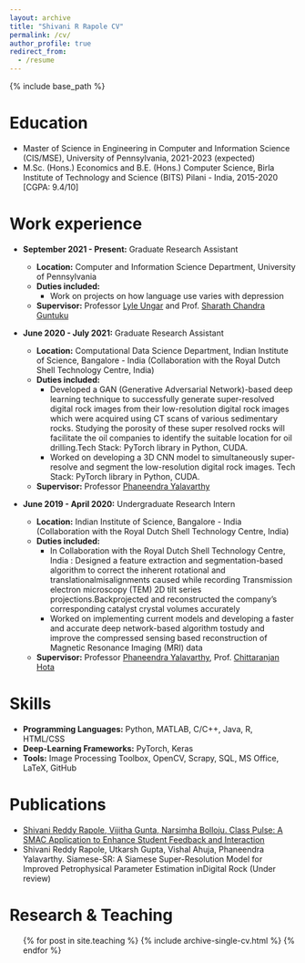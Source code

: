```yaml
---
layout: archive
title: "Shivani R Rapole CV"
permalink: /cv/
author_profile: true
redirect_from:
  - /resume
---
```


{% include base_path %}

Education
======
* Master of Science in Engineering in Computer and Information Science (CIS/MSE), University of Pennsylvania, 2021-2023 (expected)
* M.Sc. (Hons.) Economics and B.E. (Hons.) Computer Science, Birla Institute of Technology and Science (BITS) Pilani - India, 2015-2020 [CGPA: 9.4/10]

Work experience
======

* **September 2021 - Present:** Graduate Research Assistant
  * **Location:** Computer and Information Science Department, University of Pennsylvania
  * **Duties included:** 
       * Work on projects on how language use varies with depression
  * **Supervisor:** Professor [Lyle Ungar](https://www.cis.upenn.edu/~ungar/) and Prof. [Sharath Chandra Guntuku](https://sharathg.cis.upenn.edu)
  
* **June 2020 - July 2021:** Graduate Research Assistant
  * **Location:** Computational Data Science Department, Indian Institute of Science, Bangalore - India (Collaboration with the Royal Dutch Shell Technology Centre, India)
  * **Duties included:** 
       * Developed a GAN (Generative Adversarial Network)-based deep learning technique to successfully generate super-resolved digital rock images from their low-resolution digital rock images which were acquired using CT scans of various sedimentary rocks. Studying the porosity of these super resolved rocks will facilitate the oil companies to identify the suitable location for oil drilling.Tech Stack: PyTorch library in Python, CUDA.
       * Worked on developing a 3D CNN model to simultaneously super-resolve and segment the low-resolution digital rock images. Tech Stack: PyTorch library in Python, CUDA.
  * **Supervisor:** Professor [Phaneendra Yalavarthy](http://cds.iisc.ac.in/faculty/yalavarthy/)

* **June 2019 - April 2020:** Undergraduate Research Intern
  * **Location:** Indian Institute of Science, Bangalore - India (Collaboration with the Royal Dutch Shell Technology Centre, India)
  * **Duties included:** 
       * In Collaboration with the Royal Dutch Shell Technology Centre, India : Designed a feature extraction and segmentation-based algorithm to correct the inherent rotational and translationalmisalignments caused while recording Transmission electron microscopy (TEM) 2D tilt series projections.Backprojected and reconstructed the company’s corresponding catalyst crystal volumes accurately
       * Worked on implementing current models and developing a faster and accurate deep network-based algorithm tostudy and improve the compressed sensing based reconstruction of Magnetic Resonance Imaging (MRI) data 
  * **Supervisor:** Professor [Phaneendra Yalavarthy](http://cds.iisc.ac.in/faculty/yalavarthy/), Prof. [Chittaranjan Hota](https://www.bits-pilani.ac.in/hyderabad/chittaranjanhota/Profile)
  
Skills
======
* **Programming Languages:**  Python, MATLAB, C/C++, Java, R, HTML/CSS
* **Deep-Learning Frameworks:**  PyTorch, Keras
* **Tools:**  Image Processing Toolbox, OpenCV, Scrapy, SQL, MS Office, LaTeX, GitHub

Publications
======
<!--   <ul>{% for post in site.publications %}
    {% include archive-single-cv.html %}
  {% endfor %}</ul> -->
  * [Shivani Reddy Rapole, Vijitha Gunta, Narsimha Bolloju. Class Pulse:  A SMAC Application to Enhance Student Feedback and Interaction](https://www.springer.com/gp/book/9783030497941)
  * Shivani Reddy Rapole, Utkarsh Gupta, Vishal Ahuja, Phaneendra Yalavarthy.  Siamese-SR: A Siamese Super-Resolution Model for Improved Petrophysical Parameter Estimation inDigital Rock (Under review)
  
<!-- Talks
======
  <ul>{% for post in site.talks %}
    {% include archive-single-talk-cv.html %}
  {% endfor %}</ul> -->
  
Research & Teaching
======
  <ul>{% for post in site.teaching %}
    {% include archive-single-cv.html %}
  {% endfor %}</ul>
  
<!-- Service and leadership
======
* Currently signed in to 43 different slack teams -->

